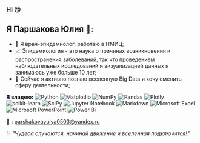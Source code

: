 ### Hi &#128527;

## Я Паршакова Юлия &#128162;:

* &#128105; Я врач-эпидемиолог, работаю в НМИЦ; 
* &#128200; Эпидемиология - это наука о причинах возникновения и распространения заболеваний, так что проведением наблюдательных исследований и визуализацией данных я занимаюсь уже больше 10 лет; 
* &#128105; Сейчас я активно познаю вселенную Big Data и хочу сменить сферу деятельности;

**Я владею:** ![Python](https://img.shields.io/badge/python-3670A0?style=for-the-badge&logo=python&logoColor=ffdd54) ![Matplotlib](https://img.shields.io/badge/Matplotlib-%23#ffffff.svg?style=for-the-badge&logo=Matplotlib&logoColor=white) ![NumPy](https://img.shields.io/badge/numpy-%23013243.svg?style=for-the-badge&logo=numpy&logoColor=white) ![Pandas](https://img.shields.io/badge/pandas-%23150458.svg?style=for-the-badge&logo=pandas&logoColor=white) ![Plotly](https://img.shields.io/badge/Plotly-%233F4F75.svg?style=for-the-badge&logo=plotly&logoColor=white) ![scikit-learn](https://img.shields.io/badge/scikit--learn-%23F7931E.svg?style=for-the-badge&logo=scikit-learn&logoColor=white) ![SciPy](https://img.shields.io/badge/SciPy-%230C55A5.svg?style=for-the-badge&logo=scipy&logoColor=%white) ![Jupyter Notebook](https://img.shields.io/badge/jupyter-%23FA0F00.svg?style=for-the-badge&logo=jupyter&logoColor=white)
![Markdown](https://img.shields.io/badge/markdown-%23000000.svg?style=for-the-badge&logo=markdown&logoColor=white) ![Microsoft Excel](https://img.shields.io/badge/Microsoft_Excel-217346?style=for-the-badge&logo=microsoft-excel&logoColor=white) ![Microsoft PowerPoint](https://img.shields.io/badge/Microsoft_PowerPoint-B7472A?style=for-the-badge&logo=microsoft-powerpoint&logoColor=white) ![Power Bi](https://img.shields.io/badge/power_bi-F2C811?style=for-the-badge&logo=powerbi&logoColor=black)


&#128231; : parshakovayulya0503@yandex.ru 


&#10024; *"Чудеса случаются, начинай движение и вселенная подключится!"*

